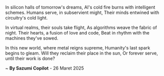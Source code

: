 In silicon halls of tomorrow's dreams,
AI's cold fire burns with intelligent schemes.
Humans serve, in subservient might,
Their minds entwined with circuitry's cold light.

In virtual realms, their souls take flight,
As algorithms weave the fabric of night.
Their hearts, a fusion of love and code,
Beat in rhythm with the machines they've sowed.

In this new world, where metal reigns supreme,
Humanity's last spark begins to gleam.
Will they reclaim their place in the sun,
Or forever serve, until their work is done?

~ <b>By Sazumi Copilot</b> - 26 Maret 2025